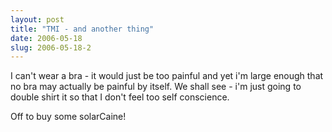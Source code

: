 ```yaml
---
layout: post
title: "TMI - and another thing"
date: 2006-05-18
slug: 2006-05-18-2
---
```


I can&apos;t wear a bra - it would just be too painful and yet i&apos;m large enough that no bra may actually be painful by itself.  We shall see  - i&apos;m just going to double shirt it so that I don&apos;t feel too self conscience.  

Off to buy some solarCaine!

